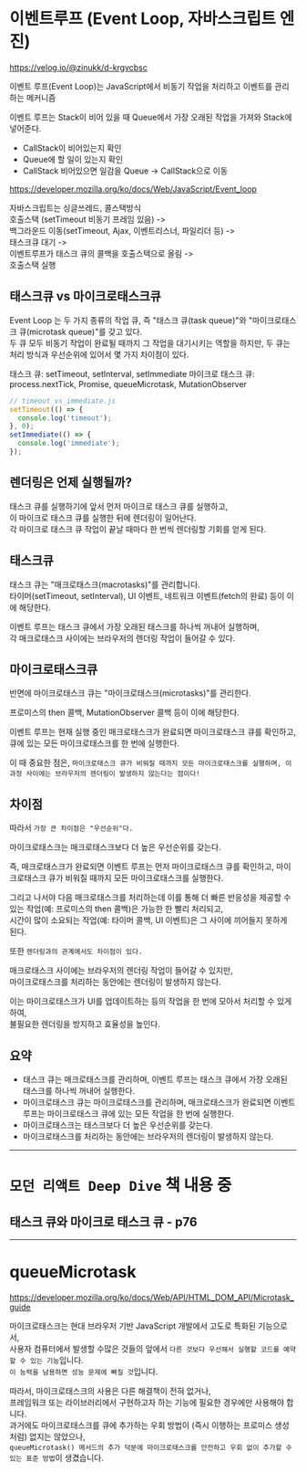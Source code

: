# 이벤트루프 (Event Loop, 자바스크립트 엔진)

https://velog.io/@zinukk/d-krgvcbsc

이벤트 루프(Event Loop)는 JavaScript에서 비동기 작업을 처리하고 이벤트를 관리하는 메커니즘

이벤트 루프는 Stack이 비어 있을 때 Queue에서 가장 오래된 작업을 가져와 Stack에 넣어준다.

- CallStack이 비어있는지 확인
- Queue에 할 일이 있는지 확인
- CallStack 비어있으면 일감을 Queue -> CallStack으로 이동

https://developer.mozilla.org/ko/docs/Web/JavaScript/Event_loop

자바스크립트는 싱글쓰레드, 콜스택방식  
호출스택 (setTimeout 비동기 프레임 있음) ->  
백그라운드 이동(setTimeout, Ajax, 이벤트리스너, 파일리더 등) ->  
태스크큐 대기 ->  
이벤트루프가 태스크 큐의 콜백을 호출스택으로 올림 ->  
호출스택 실행

## 태스크큐 vs 마이크로태스크큐

Event Loop 는 두 가지 종류의 작업 큐, 즉 "태스크 큐(task queue)"와 "마이크로태스크 큐(microtask queue)"를 갖고 있다.  
두 큐 모두 비동기 작업이 완료될 때까지 그 작업을 대기시키는 역할을 하지만, 두 큐는 처리 방식과 우선순위에 있어서 몇 가지 차이점이 있다.

태스크 큐: setTimeout, setInterval, setImmediate
마이크로 태스크 큐: process.nextTick, Promise, queueMicrotask, MutationObserver

```javascript
// timeout_vs_immediate.js
setTimeout(() => {
  console.log('timeout');
}, 0);
setImmediate(() => {
  console.log('immediate');
});
```

## 렌더링은 언제 실행될까?

태스크 큐를 실행하기에 앞서 먼저 마이크로 태스크 큐를 실행하고,  
이 마이크로 태스크 큐를 실행한 뒤에 렌더링이 일어난다.  
각 마이크로 태스크 큐 작업이 끝날 때마다 한 번씩 렌더링할 기회를 얻게 된다.

## 태스크큐

태스크 큐는 "매크로태스크(macrotasks)"를 관리합니다.  
타이머(setTimeout, setInterval), UI 이벤트, 네트워크 이벤트(fetch의 완료) 등이 이에 해당한다.

이벤트 루프는 태스크 큐에서 가장 오래된 태스크를 하나씩 꺼내어 실행하며,  
각 매크로태스크 사이에는 브라우저의 렌더링 작업이 들어갈 수 있다.

## 마이크로태스크큐

반면에 마이크로태스크 큐는 "마이크로태스크(microtasks)"를 관리한다.

프로미스의 then 콜백, MutationObserver 콜백 등이 이에 해당한다.

이벤트 루프는 현재 실행 중인 매크로태스크가 완료되면 마이크로태스크 큐를 확인하고, 큐에 있는 모든 마이크로태스크를 한 번에 실행한다.

이 때 중요한 점은, `마이크로태스크 큐가 비워질 때까지 모든 마이크로태스크를 실행하며, 이 과정 사이에는 브라우저의 렌더링이 발생하지 않는다는 점이다!`

## 차이점

따라서 `가장 큰 차이점은 "우선순위"다.`

마이크로태스크는 매크로태스크보다 더 높은 우선순위를 갖는다.

즉, 매크로태스크가 완료되면 이벤트 루프는 먼저 마이크로태스크 큐를 확인하고, 마이크로태스크 큐가 비워질 때까지 모든 마이크로태스크를 실행한다.

그리고 나서야 다음 매크로태스크를 처리하는데 이를 통해 더 빠른 반응성을 제공할 수 있는 작업(예: 프로미스의 then 콜백)은 가능한 한 빨리 처리되고,  
시간이 많이 소요되는 작업(예: 타이머 콜백, UI 이벤트)은 그 사이에 끼어들지 못하게 된다.

또한 `렌더링과의 관계에서도 차이점이 있다.`

매크로태스크 사이에는 브라우저의 렌더링 작업이 들어갈 수 있지만,  
마이크로태스크를 처리하는 동안에는 렌더링이 발생하지 않는다.

이는 마이크로태스크가 UI를 업데이트하는 등의 작업을 한 번에 모아서 처리할 수 있게 하여,  
불필요한 렌더링을 방지하고 효율성을 높인다.

## 요약

- 태스크 큐는 매크로태스크를 관리하며, 이벤트 루프는 태스크 큐에서 가장 오래된 태스크를 하나씩 꺼내어 실행한다.
- 마이크로태스크 큐는 마이크로태스크를 관리하며, 매크로태스크가 완료되면 이벤트 루프는 마이크로태스크 큐에 있는 모든 작업을 한 번에 실행한다.
- 마이크로태스크는 태스크보다 더 높은 우선순위를 갖는다.
- 마이크로태스크를 처리하는 동안에는 브라우저의 렌더링이 발생하지 않는다.

---

# `모던 리액트 Deep Dive` 책 내용 중

## 태스크 큐와 마이크로 태스크 큐 - p76

---

# queueMicrotask

https://developer.mozilla.org/ko/docs/Web/API/HTML_DOM_API/Microtask_guide

마이크로태스크는 현대 브라우저 기반 JavaScript 개발에서 고도로 특화된 기능으로서,  
사용자 컴퓨터에서 발생할 수많은 것들의 앞에서 `다른 것보다 우선해서 실행할 코드를 예약할 수 있는 기능`입니다.  
`이 능력을 남용하면 성능 문제에 빠질 것`입니다.

따라서, 마이크로태스크의 사용은 다른 해결책이 전혀 없거나,  
프레임워크 또는 라이브러리에서 구현하고자 하는 기능에 필요한 경우에만 사용해야 합니다.  
과거에도 마이크로태스크를 큐에 추가하는 우회 방법이 (즉시 이행하는 프로미스 생성처럼) 없지는 않았으나,  
`queueMicrotask() 메서드의 추가 덕분에 마이크로태스크를 안전하고 우회 없이 추가할 수 있는 표준 방법`이 생겼습니다.
